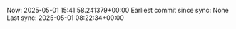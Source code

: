 Now: 2025-05-01 15:41:58.241379+00:00 Earliest commit since sync: None Last sync: 2025-05-01 08:22:34+00:00
